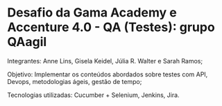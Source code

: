 # Desafio da Gama Academy e Accenture 4.0 - QA (Testes): grupo QAagil

Integrantes: Anne Lins, Gisela Keidel, Júlia R. Walter e Sarah Ramos;

Objetivo: Implementar os conteúdos abordados sobre testes com API, Devops, metodologias ágeis, 
gestão de tempo;

Tecnologias utilizadas: Cucumber + Selenium, Jenkins, Jira.
